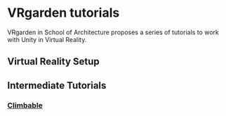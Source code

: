 # VRgarden tutorials

VRgarden in School of Architecture proposes a series of tutorials to work with Unity in Virtual Reality. 

## Virtual Reality Setup


## Intermediate Tutorials
### [Climbable](VRgarden_climbable.md)
